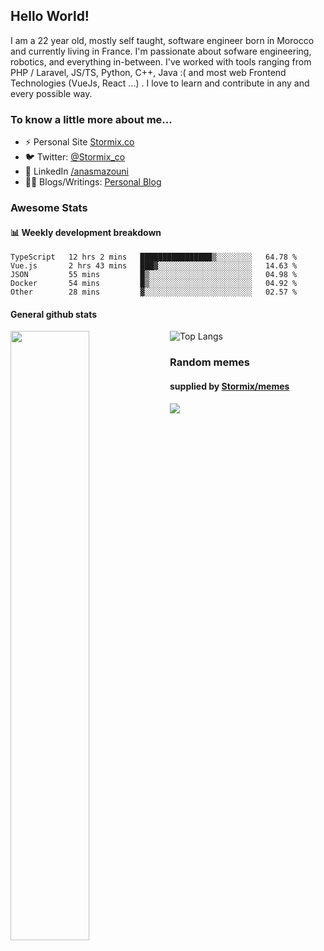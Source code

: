 ## Hello World!

I am a 22 year old, mostly self taught, software engineer born in Morocco and currently living in France. I'm passionate about sofware engineering, robotics, and everything in-between. I've worked with tools ranging from PHP / Laravel, JS/TS, Python, C++, Java :( and most web Frontend Technologies (VueJs, React ...) . I love to learn and contribute in any and every possible way.

### To know a little more about me...

- ⚡ Personal Site [Stormix.co](http://stormix.co/)
- 🐦 Twitter: [@Stormix_co](https://twitter.com/stormix_co)
- 👥 LinkedIn [/anasmazouni](https://linkedin.com/in/anasmazouni)
- 👨‍💻 Blogs/Writings: [Personal Blog](https://blog.anasmazouni.dev/)

### Awesome Stats

#### :bar_chart: Weekly development breakdown

<!--START_SECTION:waka-->
```text
TypeScript   12 hrs 2 mins   ████████████████▒░░░░░░░░   64.78 % 
Vue.js       2 hrs 43 mins   ███▓░░░░░░░░░░░░░░░░░░░░░   14.63 % 
JSON         55 mins         █▒░░░░░░░░░░░░░░░░░░░░░░░   04.98 % 
Docker       54 mins         █▒░░░░░░░░░░░░░░░░░░░░░░░   04.92 % 
Other        28 mins         ▓░░░░░░░░░░░░░░░░░░░░░░░░   02.57 % 
```
<!--END_SECTION:waka-->


#### General github stats

[<img align="left" width="50%" src="https://github-readme-stats.vercel.app/api?username=stormix&count_private=true&show_icons=true&theme=radical" />](https://github-readme-stats.vercel.app/api?username=stormix&count_private=true&show_icons=true&theme=radical)
![Top Langs](https://github-readme-stats.vercel.app/api/top-langs/?username=stormix&hide=TeX&layout=compact&theme=radical)

### Random memes
#### supplied by [Stormix/memes](https://github.com/Stormix/memes/)
![](https://memes.stormix.co/send/memes)

